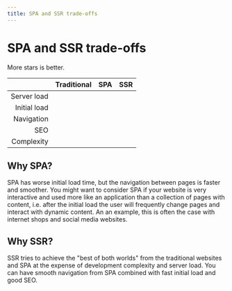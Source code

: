 ```yaml
---
title: SPA and SSR trade-offs
---
```


<script setup>
	import ProjectsPage from "../components/ProjectsPage.vue";
	import ProjectsPage_Projects from "../components/ProjectPage_Projects.vue"
	import Stars from "../components/Stars.vue";
</script>

# SPA and SSR trade-offs

More stars is better.

| |Traditional|SPA|SSR|
|---:|:---:|:---:|:---:|
|Server load|<Stars :full="2" :max="3" />|<Stars :full="3" :max="3" />|<Stars :full="1" :max="3" />|
|Initial load|<Stars :full="3" :max="3" />|<Stars :full="1" :max="3" />|<Stars :full="2" :max="3" />|
|Navigation|<Stars :full="1" :max="3" />|<Stars :full="3" :max="3" />|<Stars :full="3" :max="3" />|
|SEO|<Stars :full="3" :max="3" />|<Stars :full="1" :max="3" />|<Stars :full="2" :max="3" />|
|Complexity|<Stars :full="3" :max="3" />|<Stars :full="2" :max="3" />|<Stars :full="1" :max="3" />|

## Why SPA?

SPA has worse initial load time, but the navigation between pages is faster and smoother. You might want to consider SPA if your website is very interactive and used more like an application than a collection of pages with content, i.e. after the initial load the user will frequently change pages and interact with dynamic content. An an example, this is often the case with internet shops and social media websites.

## Why SSR?

SSR tries to achieve the "best of both worlds" from the traditional websites and SPA at the expense of development complexity and server load. You can have smooth navigation from SPA combined with fast initial load and good SEO.